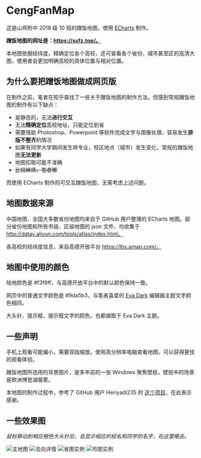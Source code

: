 # CengFanMap
这是山师附中 2018 级 10 班的蹭饭地图，使用 [ECharts](https://echarts.apache.org/zh/index.html) 制作。

**蹭饭地图的网址是：https://ssfz.top/。**

本地图依据经纬度，精确定位各个高校，还可查看各个省份、城市甚至区的高清大图，使用者会更加明确高校的具体位置与相对位置。

## 为什么要把蹭饭地图做成网页版

在制作之前，笔者在知乎查找了一些关于蹭饭地图的制作方法。但感到常规蹭饭地图的制作有以下缺点：
- 是静态的，无法**进行交互**
- 无法**精确定位**高校地址，只能定位到省
- 需要借助 Photoshop、Powerpoint 等软件完成文字与图像处理，容易发生**排版不整齐**的情况
- 如果有同学大学期间发生转专业，校区地点（城市）发生变化，常规的蹭饭地图**无法更新**
- 地图扣取可能不准确
- ~~比较麻烦，笔者懒~~

而使用 ECharts 制作的可交互蹭饭地图，无需考虑上述问题。

## 地图数据来源

中国地图、全国大多数省份地图均来自于 GitHub 用户整理的 ECharts 地图。部分省份地图和所有市级、区级地图的 json 文件，均收集于 http://datav.aliyun.com/tools/atlas/index.html。

各高校的经纬度信息，来自高德开放平台 https://lbs.amap.com/。

## 地图中使用的颜色

陆地颜色是 #f3f8ff，与高德开放平台中的默认颜色保持一致。

网页中的普通文字颜色是 #9da5b3，与笔者喜爱的 [Eva Dark](https://marketplace.visualstudio.com/items?itemName=fisheva.eva-theme) 编辑器主题文字颜色相同。

大头针、提示框、提示框文字的颜色，也都摘取于 Eva Dark 主题。

## 一些声明

手机上观看可能偏小，需要双指缩放。使用高分辨率电脑查看地图，可以获得更佳的观看体验。

蹭饭地图所选用的背景图片，是多年前的一张 Windows 聚焦壁纸，壁纸中的场景是欧洲博登湖晨雾。

本地图的制作过程中，参考了 GitHub 用户 Heriyadi235 的 [这个项目](https://github.com/Heriyadi235/17dbsyg2cft)，在此表示感谢。

## 一些效果图

*鼠标移动到相应橙色大头针后，会显示相应的校名和同学的名字，在这里略去。*

![主地图](https://i.loli.net/2021/07/25/nT3XoFf6RAq8Gb4.png)
![去向详情](https://i.loli.net/2021/07/25/k5ZpUaYJBcnoNLD.png)
![省图实例](https://i.loli.net/2021/07/25/pjYX2WehkDRfaZU.png)
![市图实例](https://i.loli.net/2021/07/25/1onUjtmefhXrGD3.png)
